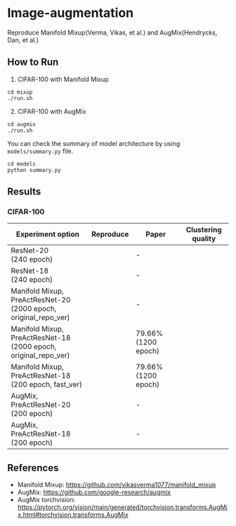 # Image-augmentation
Reproduce Manifold Mixup(Verma, Vikas, et al.) and AugMix(Hendrycks, Dan, et al.)

## How to Run

1. CIFAR-100 with Manifold Mixup

```shell
cd mixup
./run.sh
```

2. CIFAR-100 with AugMix

```shell
cd augmix
./run.sh
```

You can check the summary of model architecture by using `models/summary.py` file.

```shell
cd models
python summary.py
```

## Results

### CIFAR-100

| Experiment option                                            | Reproduce | Paper               | Clustering quality |
| ------------------------------------------------------------ | --------- | ------------------- | ------------------ |
| ResNet-20<br/>(240 epoch)                                    |           | -                   |                    |
| ResNet-18<br/>(240 epoch)                                    |           | -                   |                    |
| Manifold Mixup, PreActResNet-20<br>(2000 epoch, original_repo_ver) |           | -                   |                    |
| Manifold Mixup, PreActResNet-18<br/>(2000 epoch, original_repo_ver) |           | 79.66% (1200 epoch) |                    |
| Manifold Mixup, PreActResNet-18<br/>(200 epoch, fast_ver)    |           | 79.66% (1200 epoch) |                    |
| AugMix, PreActResNet-20<br/>(200 epoch)                      |           | -                   |                    |
| AugMix, PreActResNet-18<br/>(200 epoch)                      |           | -                   |                    |

## References

- Manifold Mixup: https://github.com/vikasverma1077/manifold_mixup
- AugMix: https://github.com/google-research/augmix
- AugMix torchvision: https://pytorch.org/vision/main/generated/torchvision.transforms.AugMix.html#torchvision.transforms.AugMix
